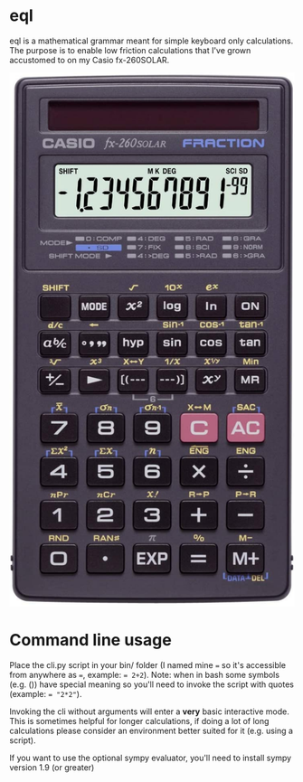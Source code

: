 eql
=======

eql is a mathematical grammar meant for simple keyboard only calculations. The purpose is to enable low friction calculations that I've grown accustomed to on my Casio fx-260SOLAR.

![Casio fx-260SOLAR calculator](https://github.com/CalebJohn/eql/blob/master/media/casio.jpg)

# Command line usage
Place the cli.py script in your bin/ folder (I named mine `=` so it's accessible from anywhere as `=`, example: `= 2+2`). Note: when in bash some symbols (e.g. \(\)) have special meaning so you'll need to invoke the script with quotes (example: `= "2*2"`).

Invoking the cli without arguments will enter a **very** basic interactive mode. This is sometimes helpful for longer calculations, if doing a lot of long calculations please consider an environment better suited for it (e.g. using a script).

If you want to use the optional sympy evaluator, you'll need to install sympy version 1.9 (or greater)
